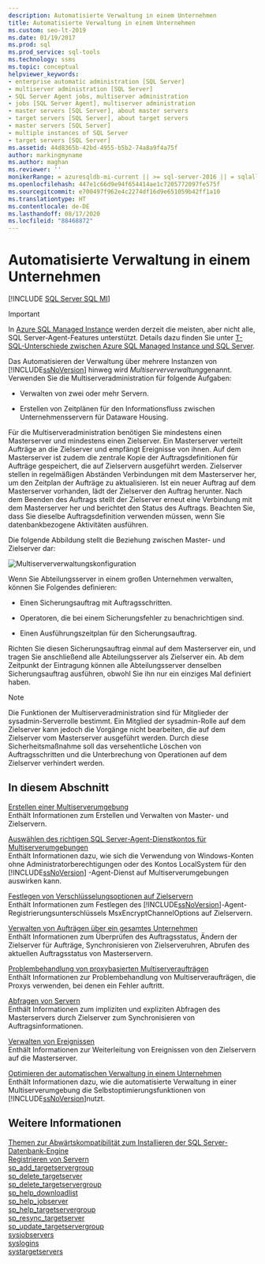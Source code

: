 ```yaml
---
description: Automatisierte Verwaltung in einem Unternehmen
title: Automatisierte Verwaltung in einem Unternehmen
ms.custom: seo-lt-2019
ms.date: 01/19/2017
ms.prod: sql
ms.prod_service: sql-tools
ms.technology: ssms
ms.topic: conceptual
helpviewer_keywords:
- enterprise automatic administration [SQL Server]
- multiserver administration [SQL Server]
- SQL Server Agent jobs, multiserver administration
- jobs [SQL Server Agent], multiserver administration
- master servers [SQL Server], about master servers
- target servers [SQL Server], about target servers
- master servers [SQL Server]
- multiple instances of SQL Server
- target servers [SQL Server]
ms.assetid: 44d8365b-42bd-4955-b5b2-74a8a9f4a75f
author: markingmyname
ms.author: maghan
ms.reviewer: ''
monikerRange: = azuresqldb-mi-current || >= sql-server-2016 || = sqlallproducts-allversions
ms.openlocfilehash: 447e1c66d9e94f654414ae1c7205772097fe575f
ms.sourcegitcommit: e700497f962e4c2274df16d9e651059b42ff1a10
ms.translationtype: HT
ms.contentlocale: de-DE
ms.lasthandoff: 08/17/2020
ms.locfileid: "88468872"
---
```

# <a name="automated-administration-across-an-enterprise"></a>Automatisierte Verwaltung in einem Unternehmen
[!INCLUDE [SQL Server SQL MI](../../includes/applies-to-version/sql-asdbmi.md)]

> [!IMPORTANT]  
> In [Azure SQL Managed Instance](https://docs.microsoft.com/azure/sql-database/sql-database-managed-instance) werden derzeit die meisten, aber nicht alle, SQL Server-Agent-Features unterstützt. Details dazu finden Sie unter [T-SQL-Unterschiede zwischen Azure SQL Managed Instance und SQL Server](https://docs.microsoft.com/azure/sql-database/sql-database-managed-instance-transact-sql-information#sql-server-agent).

Das Automatisieren der Verwaltung über mehrere Instanzen von [!INCLUDE[ssNoVersion](../../includes/ssnoversion-md.md)] hinweg wird *Multiserververwaltung*genannt. Verwenden Sie die Multiserveradministration für folgende Aufgaben:  
  
-   Verwalten von zwei oder mehr Servern.  
  
-   Erstellen von Zeitplänen für den Informationsfluss zwischen Unternehmensservern für Dataware Housing.  
  
Für die Multiserveradministration benötigen Sie mindestens einen Masterserver und mindestens einen Zielserver. Ein Masterserver verteilt Aufträge an die Zielserver und empfängt Ereignisse von ihnen. Auf dem Masterserver ist zudem die zentrale Kopie der Auftragsdefinitionen für Aufträge gespeichert, die auf Zielservern ausgeführt werden. Zielserver stellen in regelmäßigen Abständen Verbindungen mit dem Masterserver her, um den Zeitplan der Aufträge zu aktualisieren. Ist ein neuer Auftrag auf dem Masterserver vorhanden, lädt der Zielserver den Auftrag herunter. Nach dem Beenden des Auftrags stellt der Zielserver erneut eine Verbindung mit dem Masterserver her und berichtet den Status des Auftrags. Beachten Sie, dass Sie dieselbe Auftragsdefinition verwenden müssen, wenn Sie datenbankbezogene Aktivitäten ausführen.  
  
Die folgende Abbildung stellt die Beziehung zwischen Master- und Zielserver dar:  
  
![Multiserververwaltungskonfiguration](../../ssms/agent/media/multisvr.gif "Multiserververwaltungskonfiguration")  
  
Wenn Sie Abteilungsserver in einem großen Unternehmen verwalten, können Sie Folgendes definieren:  
  
-   Einen Sicherungsauftrag mit Auftragsschritten.  
  
-   Operatoren, die bei einem Sicherungsfehler zu benachrichtigen sind.  
  
-   Einen Ausführungszeitplan für den Sicherungsauftrag.  
  
Richten Sie diesen Sicherungsauftrag einmal auf dem Masterserver ein, und tragen Sie anschließend alle Abteilungsserver als Zielserver ein. Ab dem Zeitpunkt der Eintragung können alle Abteilungsserver denselben Sicherungsauftrag ausführen, obwohl Sie ihn nur ein einziges Mal definiert haben.  
  
> [!NOTE]  
> Die Funktionen der Multiserveradministration sind für Mitglieder der sysadmin-Serverrolle bestimmt. Ein Mitglied der sysadmin-Rolle auf dem Zielserver kann jedoch die Vorgänge nicht bearbeiten, die auf dem Zielserver vom Masterserver ausgeführt werden. Durch diese Sicherheitsmaßnahme soll das versehentliche Löschen von Auftragsschritten und die Unterbrechung von Operationen auf dem Zielserver verhindert werden.  
  
## <a name="in-this-section"></a>In diesem Abschnitt  
[Erstellen einer Multiserverumgebung](../../ssms/agent/create-a-multiserver-environment.md)  
Enthält Informationen zum Erstellen und Verwalten von Master- und Zielservern.  
  
[Auswählen des richtigen SQL Server-Agent-Dienstkontos für Multiserverumgebungen](../../ssms/agent/choose-the-right-sql-server-agent-service-account-for-multiserver-environments.md)  
Enthält Informationen dazu, wie sich die Verwendung von Windows-Konten ohne Administratorberechtigungen oder des Kontos LocalSystem für den [!INCLUDE[ssNoVersion](../../includes/ssnoversion-md.md)] -Agent-Dienst auf Multiserverumgebungen auswirken kann.  
  
[Festlegen von Verschlüsselungsoptionen auf Zielservern](../../ssms/agent/set-encryption-options-on-target-servers.md)  
Enthält Informationen zum Festlegen des [!INCLUDE[ssNoVersion](../../includes/ssnoversion-md.md)]-Agent-Registrierungsunterschlüssels MsxEncryptChannelOptions auf Zielservern.  
  
[Verwalten von Aufträgen über ein gesamtes Unternehmen](../../ssms/agent/manage-jobs-across-an-enterprise.md)  
Enthält Informationen zum Überprüfen des Auftragsstatus, Ändern der Zielserver für Aufträge, Synchronisieren von Zielserveruhren, Abrufen des aktuellen Auftragsstatus von Masterservern.  
  
[Problembehandlung von proxybasierten Multiserveraufträgen](../../ssms/agent/troubleshoot-multiserver-jobs-that-use-proxies.md)  
Enthält Informationen zur Problembehandlung von Multiserveraufträgen, die Proxys verwenden, bei denen ein Fehler auftritt.  
  
[Abfragen von Servern](../../ssms/agent/poll-servers.md)  
Enthält Informationen zum impliziten und expliziten Abfragen des Masterservers durch Zielserver zum Synchronisieren von Auftragsinformationen.  
  
[Verwalten von Ereignissen](../../ssms/agent/manage-events.md)  
Enthält Informationen zur Weiterleitung von Ereignissen von den Zielservern auf die Masterserver.  
  
[Optimieren der automatischen Verwaltung in einem Unternehmen](../../ssms/agent/tune-automated-administration-across-an-enterprise.md)  
Enthält Informationen dazu, wie die automatisierte Verwaltung in einer Multiserverumgebung die Selbstoptimierungsfunktionen von [!INCLUDE[ssNoVersion](../../includes/ssnoversion-md.md)]nutzt.  
  
## <a name="see-also"></a>Weitere Informationen  
[Themen zur Abwärtskompatibilität zum Installieren der SQL Server-Datenbank-Engine](../../database-engine/sql-server-database-engine-backward-compatibility.md)  
[Registrieren von Servern](../register-servers/register-servers.md)  
[sp_add_targetservergroup](../../relational-databases/system-stored-procedures/sp-add-targetservergroup-transact-sql.md)  
[sp_delete_targetserver](../../relational-databases/system-stored-procedures/sp-delete-targetserver-transact-sql.md)  
[sp_delete_targetservergroup](../../relational-databases/system-stored-procedures/sp-delete-targetservergroup-transact-sql.md)  
[sp_help_downloadlist](../../relational-databases/system-stored-procedures/sp-help-downloadlist-transact-sql.md)  
[sp_help_jobserver](../../relational-databases/system-stored-procedures/sp-help-jobserver-transact-sql.md)  
[sp_help_targetservergroup](../../relational-databases/system-stored-procedures/sp-help-targetservergroup-transact-sql.md)  
[sp_resync_targetserver](../../relational-databases/system-stored-procedures/sp-resync-targetserver-transact-sql.md)  
[sp_update_targetservergroup](../../relational-databases/system-stored-procedures/sp-update-targetservergroup-transact-sql.md)  
[sysjobservers](../../relational-databases/system-tables/dbo-sysjobservers-transact-sql.md)  
[syslogins](../../relational-databases/system-compatibility-views/sys-syslogins-transact-sql.md)  
[systargetservers](../../relational-databases/system-tables/dbo-systargetservers-transact-sql.md)  
  

